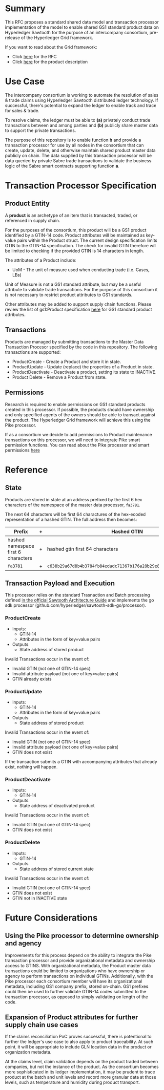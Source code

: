 # Summary
This RFC proposes a standard shared data model and transaction processor implementation of the model to enable shared GS1 standard product data on Hyperledger Sawtooth for the purpose of an intercompany consortium, pre-release of the Hyperledger Grid framework. 

If you want to read about the Grid framework:
 - Click [here](https://github.com/hyperledger/grid-rfcs/pull/5/files) for the RFC
 - Click [here](https://www.hyperledger.org/projects/grid) for the product description

# Use Case
The intercompany consortium is working to automate the resolution of sales & trade claims using Hyperledger Sawtooth distributed ledger technology. If successful, there's potential to expand the ledger to enable track and trace for sales & trade. 

To resolve claims, the ledger must be able to **(a)** privately conduct trade transactions between and among parties and **(b)** publicly share master data to support the private transactions. 

The purpose of this repository is to enable function **b** and provide a transaction processor for use by all nodes in the consortium that can create, update, delete, and otherwise maintain shared product master data publicly on chain. The data supplied by this transaction processor will be data queried by private Sabre trade transactions to validate the business logic of the Sabre smart contracts supporting function **a**. 

# Transaction Processor Specification

## Product Entity
A **__product__** is an archetype of an item that is transacted, traded, or referenced in supply chain. 

For the purposes of the consortium, this product will be a GS1 product identified by a GTIN-14 code. Product attributes will be maintained as key-value pairs within the Product struct. The current design specification limits GTIN to the GTIN-14 specification. The check for invalid GTIN therefore will be limited to checking if the provided GTIN is 14 characters in length. 

The attributes of a Product include:
 - UoM - The unit of measure used when conducting trade (i.e. Cases, LBs)

Unit of Measure is not a GS1 standard attribute, but may be a useful attribute to validate trade transactions. For the purpose of this consortium it is not necessary to restrict product attributes to GS1 standards. 

Other attributes may be added to support supply chain functions. Please review the list of gs1:Product specification [here](https://www.gs1.org/voc/Product) for  GS1 standard product attributes. 



## Transactions
Products are managed by submitting transactions to the Master Data Transaction Procesor specified by the code in this repository. The following transactions are supported:

* ProductCreate - Create a Product and store it in state.
* ProductUpdate - Update (replace) the properties of a Product in state.
* ProductDeactivate - Deactivate a product, setting its state to INACTIVE.
* Product Delete - Remove a Product from state. 

## Permissions
Research is required to enable permissions on GS1 standard products created in this processor. If possible, the products should have ownership and only specified agents of the owners should be able to transact against the product. The Hyperledger Grid framework will achieve this using the Pike processor. 

If as a consortium we decide to add permissions to Product maintenance transactions on this processor, we will need to integrate Pike smart permission functions. You can read about the Pike processor and smart permissions [here](https://sawtooth.hyperledger.org/docs/sabre/nightly/master/smart_permissions.html)

# Reference

## State
Products are stored in state at an address prefixed by the first 6 hex characters of the namespace of the master data processor, `fa3781`.

The next 64 characters will be first 64 charactures of the hex-ecoded representation of a hashed GTIN. The full address then becomes:

Prefix|+|Hashed GTIN
---|---|---
hashed namespace first 6 characters | + | hashed gtin first 64 characters 
`fa3781` | + | `c638b29a67d8b4b3784fb84edadc71367b176a28b29e819f508431d28559a4bc`

## Transaction Payload and Execution

This processor relies on the standard Trasnaction and Batch processing defined [in the official Sawtooth Architecture Guide](https://sawtooth.hyperledger.org/docs/core/nightly/1-1/architecture/transactions_and_batches.html) and implements the go sdk processor (github.com/hyperledger/sawtooth-sdk-go/processor).

### ProductCreate
* Inputs:
    - GTIN-14
    - Attributes in the form of key=value pairs
* Outputs
    - State address of stored product

Invalid Transactions occur in the event of:
 - Invalid GTIN (not one of GTIN-14 spec)
 - Invalid attribute payload (not one of key=value pairs)
 - GTIN already exists

### ProductUpdate
* Inputs:
    - GTIN-14
    - Attributes in the form of key=value pairs
* Outputs
    - State address of stored product

Invalid Transactions occur in the event of:
 - Invalid GTIN (not one of GTIN-14 spec)
 - Invalid attribute payload (not one of key=value pairs)
 - GTIN does not exist

If the transaction submits a GTIN with accompanying attributes that already exist, nothing will happen.

### ProductDeactivate
* Inputs:
    - GTIN-14
* Outputs
    - State address of deactivated product

Invalid Transactions occur in the event of:
 - Invalid GTIN (not one of GTIN-14 spec)
 - GTIN does not exist

### ProductDelete
* Inputs:
    - GTIN-14
* Outputs
    - State address of stored current state

Invalid Transactions occur in the event of:
 - Invalid GTIN (not one of GTIN-14 spec)
 - GTIN does not exist
 - GTIN not in INACTIVE state

 # Future Considerations

 ## Using the Pike processor to determine ownership and agency
  Improvements for this process depend on the ability to integrate the Pike transaction processor and provide organizational metadata and ownership access to GTINS. With organizational metadata, the Product master data transactions could be limited to organizations who have ownership or agency to perform transactions on individual GTINs. Additionally, with the Pike processor each consortium member will have its organizational metadata, including GS1 company prefix, stored on-chain. GS1 prefixes could then be used to further validate GTIN-14 codes submitted to the transaction processor, as opposed to simply validating on length of the code. 

  ## Expansion of Product attributes for further supply chain use cases
  If the claims reconciliation PoC proves successful, there is potentional to further the ledger's use case to also apply to product traceability. At such point, it will be appropriate to include GLN location data in the product or organization metadata. 

  At the claims level, claim validation depends on the product traded between companies, but not the instance of the product. As the consortium becomes more sophisticated in its ledger implementation, it may be prudent to trace product at the batch and unit levels and record more granular data at those levels, such as temperature and humidity during product transport. 